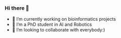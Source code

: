 ### Hi there 👋

- 🔭 I’m currently working on bioinformatics projects
- 🌱 I’m a PhD student in AI and Robotics
- 👯 I’m looking to collaborate with everybody:)

<!--
**annasergeenko/annasergeenko** is a ✨ _special_ ✨ repository because its `README.md` (this file) appears on your GitHub profile.

Here are some ideas to get you started:

- 🔭 I’m currently working on ...
- 🌱 I’m currently learning ...
- 👯 I’m looking to collaborate on ...
- 🤔 I’m looking for help with ...
- 💬 Ask me about ...
- 📫 How to reach me: ...
- 😄 Pronouns: ...
- ⚡ Fun fact: ...
-->
